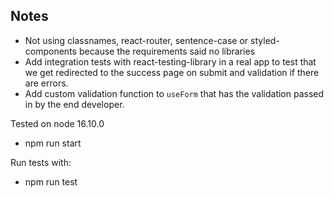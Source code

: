 ## Notes
- Not using classnames, react-router, sentence-case or styled-components because the requirements said no libraries
- Add integration tests with react-testing-library in a real app to test that we get redirected to the success page on submit and validation if there are errors.
- Add custom validation function to `useForm` that has the validation passed in by the end developer.

Tested on node 16.10.0

- npm run start

Run tests with:

- npm run test